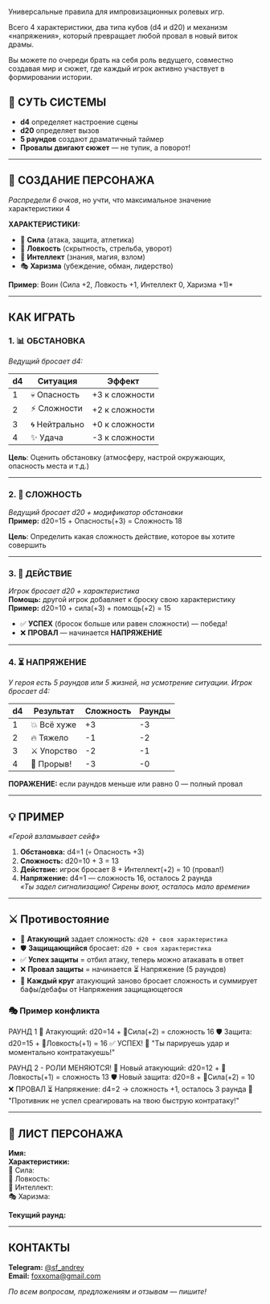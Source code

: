 
Универсальные правила для импровизационных ролевых игр.

Всего 4 характеристики, два типа кубов (d4 и d20) и механизм «напряжения», который превращает любой провал в новый виток драмы.

Вы  можете по очереди брать на себя роль ведущего, совместно создавая мир и сюжет, где каждый игрок активно участвует в формировании истории.

## 🎯 СУТЬ СИСТЕМЫ

- **d4** определяет настроение сцены  
- **d20** определяет вызов  
- **5 раундов** создают драматичный таймер  
- **Провалы двигают сюжет** — не тупик, а поворот!


---

## 👤 СОЗДАНИЕ ПЕРСОНАЖА  
*Распредели 6 очков*, но учти, что максимальное значение характеристики 4

**ХАРАКТЕРИСТИКИ:**
- 💪 **Сила** (атака, защита, атлетика)  
- 🎯 **Ловкость** (скрытность, стрельба, уворот)  
- 🧠 **Интеллект** (знания, магия, взлом)  
- 🎭 **Харизма** (убеждение, обман, лидерство)

**Пример**: Воин (Силa +2, Ловкость +1, Интеллект 0, Харизма +1)*


---

## КАК ИГРАТЬ  
### 1. 📊 **ОБСТАНОВКА**  
*Ведущий бросает d4:*

| d4  | Ситуация      | Эффект         |
| --- | ------------- | -------------- |
| 1   | 💀 Опасность  | +3 к сложности |
| 2   | ⚡ Сложности   | +2 к сложности |
| 3   | 🌀 Нейтрально | +0 к сложности |
| 4   | ✨ Удача       | -3 к сложности |

**Цель**: Оценить обстановку (атмосферу, настрой окружающих, опасность места и т.д.)


---

### 2. 🎯 **СЛОЖНОСТЬ**  
*Ведущий бросает d20 + модификатор обстановки*  
**Пример:** d20=15 + Опасность(+3) = Сложность 18

**Цель**: Определить какая сложность действие, которое вы хотите совершить


---

### 3. 🎲 **ДЕЙСТВИЕ**  
*Игрок бросает d20 + характеристика*  
**Помощь:** другой игрок добавляет к броску свою характеристику
**Пример:** d20=10 + сила(+3) + помощь(+2) = 15

- ✅ **УСПЕХ** (бросок больше или равен сложности) — победа!  
- ❌ **ПРОВАЛ** — начинается **НАПРЯЖЕНИЕ**


---

### 4. ⏳ **НАПРЯЖЕНИЕ**  
*У героя есть 5 раундов или 5 жизней, на усмотрение ситуации.
Игрок бросает d4:*

| d4  | Результат   | Сложность | Раунды |
| --- | ----------- | --------- | ------ |
| 1   | 💥 Всё хуже | +3        | -3     |
| 2   | 🔥 Тяжело   | -1        | -2     |
| 3   | ⚔️ Упорство | -2        | -1     |
| 4   | 🎯 Прорыв!  | -3        | -0     |

**ПОРАЖЕНИЕ:** если раундов меньше или равно 0 — полный провал


---

## 💡 ПРИМЕР

*«Герой взламывает сейф»*  
1. **Обстановка:** d4=1 (💀 Опасность +3)  
2. **Сложность:** d20=10 + 3 = 13  
3. **Действие:** игрок бросает 8 + Интеллект(+2) = 10 (провал!)  
4. **Напряжение:** d4=1 — сложность 16, осталось 2 раунда  
*«Ты задел сигнализацию! Сирены воют, осталось мало времени»*

---

## ⚔️ Противостояние

- 🎲 **Атакующий** задает сложность: `d20 + своя характеристика`  
- 🛡️ **Защищающийся** бросает: `d20 + своя характеристика`  
- ✅ **Успех защиты** = отбил атаку, теперь можно атакавать в ответ
- ❌ **Провал защиты** = начинается ⏳ Напряжение (5 раундов)  
- 🔁 **Каждый круг** атакующий заново бросает сложность и суммирует бафы/дебафы от Напряжения защищающегося

### 🎭 Пример конфликта

РАУНД 1
🎲 Атакующий: d20=14 + 💪Сила(+2) = сложность 16
🛡️ Защита: d20=15 + 🎯Ловкость(+1) = 16 ✅ УСПЕХ!
💬 "Ты парируешь удар и моментально контратакуешь!"

РАУНД 2 - РОЛИ МЕНЯЮТСЯ!
🎲 Новый атакующий: d20=12 + 🎯Ловкость(+1) = сложность 13
🛡️ Новый защита: d20=8 + 💪Сила(+2) = 10 ❌ ПРОВАЛ
⏳ Напряжение: d4=2 → сложность +1, осталось 3 раунда
💬 "Противник не успел среагировать на твою быструю контратаку!"


---

## 📝 ЛИСТ ПЕРСОНАЖА

**Имя:**  
**Характеристики:**  
💪 Сила:  
🎯 Ловкость:  
🧠 Интеллект:  
🎭 Харизма:  

**Текущий раунд:**


---

## КОНТАКТЫ

**Telegram:** [@sf_andrey](https://t.me/sf_andrey)  
**Email:** foxxoma@gmail.com

*По всем вопросам, предложениям и отзывам — пишите!*
